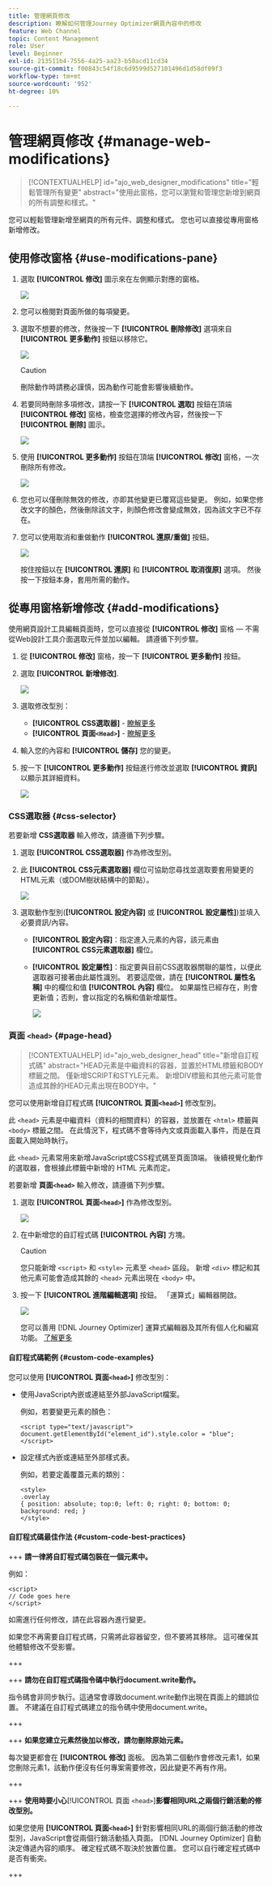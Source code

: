 ```yaml
---
title: 管理網頁修改
description: 瞭解如何管理Journey Optimizer網頁內容中的修改
feature: Web Channel
topic: Content Management
role: User
level: Beginner
exl-id: 213511b4-7556-4a25-aa23-b50acd11cd34
source-git-commit: f00843c54f18c6d9599d527101496d1d58df09f3
workflow-type: tm+mt
source-wordcount: '952'
ht-degree: 10%

---
```


# 管理網頁修改 {#manage-web-modifications}

>[!CONTEXTUALHELP]
>id="ajo_web_designer_modifications"
>title="輕鬆管理所有變更"
>abstract="使用此窗格，您可以瀏覽和管理您新增到網頁的所有調整和樣式。"

您可以輕鬆管理新增至網頁的所有元件、調整和樣式。 您也可以直接從專用窗格新增修改。

## 使用修改窗格 {#use-modifications-pane}

1. 選取 **[!UICONTROL 修改]** 圖示來在左側顯示對應的窗格。

   ![](assets/web-designer-modifications-pane.png)

1. 您可以檢閱對頁面所做的每項變更。

1. 選取不想要的修改，然後按一下 **[!UICONTROL 刪除修改]** 選項來自 **[!UICONTROL 更多動作]** 按鈕以移除它。

   ![](assets/web-designer-modifications-delete.png)

   >[!CAUTION]
   >
   >刪除動作時請務必謹慎，因為動作可能會影響後續動作。

1. 若要同時刪除多項修改，請按一下 **[!UICONTROL 選取]** 按鈕在頂端 **[!UICONTROL 修改]** 窗格，檢查您選擇的修改內容，然後按一下 **[!UICONTROL 刪除]** 圖示。

   ![](assets/web-designer-modifications-select-delete.png)

1. 使用 **[!UICONTROL 更多動作]** 按鈕在頂端 **[!UICONTROL 修改]** 窗格，一次刪除所有修改。

   ![](assets/web-designer-delete-modifications.png)

1. 您也可以僅刪除無效的修改，亦即其他變更已覆寫這些變更。 例如，如果您修改文字的顏色，然後刪除該文字，則顏色修改會變成無效，因為該文字已不存在。

1. 您可以使用取消和重做動作 **[!UICONTROL 還原/重做]** 按鈕。

   ![](assets/web-designer-undo-redo.png)

   按住按鈕以在 **[!UICONTROL 還原]** 和 **[!UICONTROL 取消復原]** 選項。 然後按一下按鈕本身，套用所需的動作。

## 從專用窗格新增修改 {#add-modifications}

使用網頁設計工具編輯頁面時，您可以直接從 **[!UICONTROL 修改]** 窗格 — 不需從Web設計工具介面選取元件並加以編輯。 請遵循下列步驟。

1. 從 **[!UICONTROL 修改]** 窗格，按一下 **[!UICONTROL 更多動作]** 按鈕。

1. 選取 **[!UICONTROL 新增修改]**.

   ![](assets/web-designer-add-modification.png)

1. 選取修改型別：

   * **[!UICONTROL CSS選取器]** - [瞭解更多](#css-selector)
   * **[!UICONTROL 頁面`<Head>`]** - [瞭解更多](#page-head)

1. 輸入您的內容和 **[!UICONTROL 儲存]** 您的變更。

1. 按一下 **[!UICONTROL 更多動作]** 按鈕進行修改並選取 **[!UICONTROL 資訊]** 以顯示其詳細資料。

   ![](assets/web-designer-add-modification-info.png)

### CSS選取器 {#css-selector}

若要新增 **CSS選取器** 輸入修改，請遵循下列步驟。

1. 選取 **[!UICONTROL CSS選取器]** 作為修改型別。

1. 此 **[!UICONTROL CSS元素選取器]** 欄位可協助您尋找並選取要套用變更的HTML元素（或DOM樹狀結構中的節點）。 <!--specify the desired CSS element that you want to modify.-->

   ![](assets/web-designer-add-modification-css.png)

1. 選取動作型別(**[!UICONTROL 設定內容]** 或 **[!UICONTROL 設定屬性]**)並填入必要資訊/內容。

   * **[!UICONTROL 設定內容]**：指定進入元素的內容，該元素由 **[!UICONTROL CSS元素選取器]** 欄位。

   * **[!UICONTROL 設定屬性]**：指定要與目前CSS選取器關聯的屬性，以便此選取器可接著由此屬性識別。 若要這麼做，請在 **[!UICONTROL 屬性名稱]** 中的欄位和值 **[!UICONTROL 內容]** 欄位。 如果屬性已經存在，則會更新值；否則，會以指定的名稱和值新增屬性。

     ![](assets/web-designer-add-modification-css-attribute.png)

### 頁面 `<head>` {#page-head}

>[!CONTEXTUALHELP]
>id="ajo_web_designer_head"
>title="新增自訂程式碼"
>abstract="HEAD元素是中繼資料的容器，並置於HTML標籤和BODY標籤之間。 僅新增SCRIPT和STYLE元素。 新增DIV標籤和其他元素可能會造成其餘的HEAD元素出現在BODY中。"

您可以使用新增自訂程式碼 **[!UICONTROL 頁面`<head>`]** 修改型別。

此 `<head>` 元素是中繼資料（資料的相關資料）的容器，並放置在 `<html>` 標籤與 `<body>` 標籤之間。 在此情況下，程式碼不會等待內文或頁面載入事件，而是在頁面載入開始時執行。

此 `<head>` 元素常用來新增JavaScript或CSS程式碼至頁面頂端。 後續視覺化動作的選取器，會根據此標籤中新增的 HTML 元素而定。

若要新增 **頁面`<head>`** 輸入修改，請遵循下列步驟。

1. 選取 **[!UICONTROL 頁面`<head>`]** 作為修改型別。

   ![](assets/web-designer-add-modification-head-type.png)

1. 在中新增您的自訂程式碼 **[!UICONTROL 內容]** 方塊。

   >[!CAUTION]
   >
   >您只能新增 `<script>` 和 `<style>` 元素至 `<head>` 區段。 新增 `<div>` 標記和其他元素可能會造成其餘的 `<head>` 元素出現在 `<body>` 中。

1. 按一下 **[!UICONTROL 進階編輯選項]** 按鈕。 「運算式」編輯器開啟。

   ![](assets/web-designer-add-modification-head-advanced.png)

   您可以善用 [!DNL Journey Optimizer] 運算式編輯器及其所有個人化和編寫功能。 [了解更多](../personalization/personalization-build-expressions.md)

#### 自訂程式碼範例 {#custom-code-examples}

您可以使用 **[!UICONTROL 頁面`<head>`]** 修改型別：

* 使用JavaScript內嵌或連結至外部JavaScript檔案。

  例如，若要變更元素的顏色：

  ```
  <script type="text/javascript">
  document.getElementById("element_id").style.color = "blue";
  </script>
  ```

* 設定樣式內嵌或連結至外部樣式表。

  例如，若要定義覆蓋元素的類別：

  ```
  <style>
  .overlay
  { position: absolute; top:0; left: 0; right: 0; bottom: 0; background: red; }
  </style>
  ```

#### 自訂程式碼最佳作法 {#custom-code-best-practices}

+++ **請一律將自訂程式碼包裝在一個元素中。**

例如：

```
<script>
// Code goes here
</script>
```

如需進行任何修改，請在此容器內進行變更。

如果您不再需要自訂程式碼，只需將此容器留空，但不要將其移除。 這可確保其他體驗修改不受影響。

+++

+++ **請勿在自訂程式碼指令碼中執行document.write動作。**

指令碼會非同步執行。這通常會導致document.write動作出現在頁面上的錯誤位置。 不建議在自訂程式碼建立的指令碼中使用document.write。

+++

+++ **如果您建立元素然後加以修改，請勿刪除原始元素。**

每次變更都會在 **[!UICONTROL 修改]** 面板。 因為第二個動作會修改元素1，如果您刪除元素1，該動作便沒有任何專案需要修改，因此變更不再有作用。

+++

+++ **使用時要小心**[!UICONTROL &#x200B;頁面 `<head>`]**影響相同URL之兩個行銷活動的修改型別。**

如果您使用 **[!UICONTROL 頁面`<head>`]** 針對影響相同URL的兩個行銷活動的修改型別，JavaScript會從兩個行銷活動插入頁面。 [!DNL Journey Optimizer] 自動決定傳遞內容的順序。 確定程式碼不取決於放置位置。 您可以自行確定程式碼中是否有衝突。

+++
